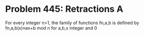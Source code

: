 # Problem 445: Retractions A
For every integer n&gt;1, the family of functions fn,a,b is defined by
fn,a,b(x)≡ax+b mod n for a,b,x integer and 0

